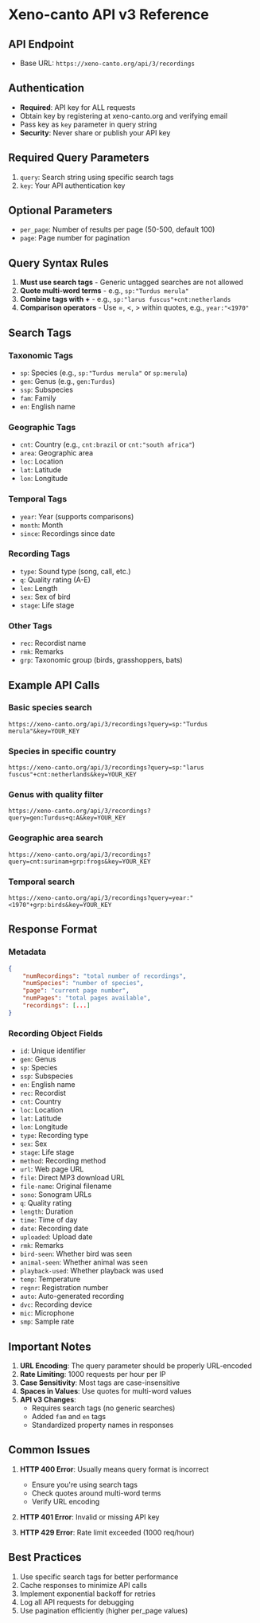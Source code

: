 # Xeno-canto API v3 Reference

## API Endpoint
- Base URL: `https://xeno-canto.org/api/3/recordings`

## Authentication
- **Required**: API key for ALL requests
- Obtain key by registering at xeno-canto.org and verifying email
- Pass key as `key` parameter in query string
- **Security**: Never share or publish your API key

## Required Query Parameters
1. `query`: Search string using specific search tags
2. `key`: Your API authentication key

## Optional Parameters
- `per_page`: Number of results per page (50-500, default 100)
- `page`: Page number for pagination

## Query Syntax Rules
1. **Must use search tags** - Generic untagged searches are not allowed
2. **Quote multi-word terms** - e.g., `sp:"Turdus merula"`
3. **Combine tags with +** - e.g., `sp:"larus fuscus"+cnt:netherlands`
4. **Comparison operators** - Use =, <, > within quotes, e.g., `year:"<1970"`

## Search Tags

### Taxonomic Tags
- `sp`: Species (e.g., `sp:"Turdus merula"` or `sp:merula`)
- `gen`: Genus (e.g., `gen:Turdus`)
- `ssp`: Subspecies
- `fam`: Family
- `en`: English name

### Geographic Tags
- `cnt`: Country (e.g., `cnt:brazil` or `cnt:"south africa"`)
- `area`: Geographic area
- `loc`: Location
- `lat`: Latitude
- `lon`: Longitude

### Temporal Tags
- `year`: Year (supports comparisons)
- `month`: Month
- `since`: Recordings since date

### Recording Tags
- `type`: Sound type (song, call, etc.)
- `q`: Quality rating (A-E)
- `len`: Length
- `sex`: Sex of bird
- `stage`: Life stage

### Other Tags
- `rec`: Recordist name
- `rmk`: Remarks
- `grp`: Taxonomic group (birds, grasshoppers, bats)

## Example API Calls

### Basic species search
```
https://xeno-canto.org/api/3/recordings?query=sp:"Turdus merula"&key=YOUR_KEY
```

### Species in specific country
```
https://xeno-canto.org/api/3/recordings?query=sp:"larus fuscus"+cnt:netherlands&key=YOUR_KEY
```

### Genus with quality filter
```
https://xeno-canto.org/api/3/recordings?query=gen:Turdus+q:A&key=YOUR_KEY
```

### Geographic area search
```
https://xeno-canto.org/api/3/recordings?query=cnt:surinam+grp:frogs&key=YOUR_KEY
```

### Temporal search
```
https://xeno-canto.org/api/3/recordings?query=year:"<1970"+grp:birds&key=YOUR_KEY
```

## Response Format

### Metadata
```json
{
    "numRecordings": "total number of recordings",
    "numSpecies": "number of species",
    "page": "current page number",
    "numPages": "total pages available",
    "recordings": [...]
}
```

### Recording Object Fields
- `id`: Unique identifier
- `gen`: Genus
- `sp`: Species
- `ssp`: Subspecies
- `en`: English name
- `rec`: Recordist
- `cnt`: Country
- `loc`: Location
- `lat`: Latitude
- `lon`: Longitude
- `type`: Recording type
- `sex`: Sex
- `stage`: Life stage
- `method`: Recording method
- `url`: Web page URL
- `file`: Direct MP3 download URL
- `file-name`: Original filename
- `sono`: Sonogram URLs
- `q`: Quality rating
- `length`: Duration
- `time`: Time of day
- `date`: Recording date
- `uploaded`: Upload date
- `rmk`: Remarks
- `bird-seen`: Whether bird was seen
- `animal-seen`: Whether animal was seen
- `playback-used`: Whether playback was used
- `temp`: Temperature
- `regnr`: Registration number
- `auto`: Auto-generated recording
- `dvc`: Recording device
- `mic`: Microphone
- `smp`: Sample rate

## Important Notes

1. **URL Encoding**: The query parameter should be properly URL-encoded
2. **Rate Limiting**: 1000 requests per hour per IP
3. **Case Sensitivity**: Most tags are case-insensitive
4. **Spaces in Values**: Use quotes for multi-word values
5. **API v3 Changes**: 
   - Requires search tags (no generic searches)
   - Added `fam` and `en` tags
   - Standardized property names in responses

## Common Issues

1. **HTTP 400 Error**: Usually means query format is incorrect
   - Ensure you're using search tags
   - Check quotes around multi-word terms
   - Verify URL encoding

2. **HTTP 401 Error**: Invalid or missing API key

3. **HTTP 429 Error**: Rate limit exceeded (1000 req/hour)

## Best Practices

1. Use specific search tags for better performance
2. Cache responses to minimize API calls
3. Implement exponential backoff for retries
4. Log all API requests for debugging
5. Use pagination efficiently (higher per_page values)